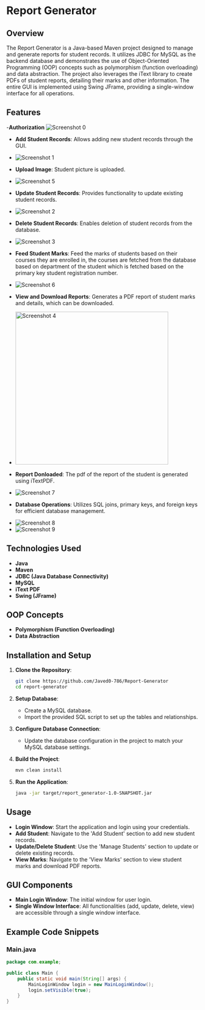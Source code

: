 # Report Generator

## Overview
The Report Generator is a Java-based Maven project designed to manage and generate reports for student records. It utilizes JDBC for MySQL as the backend database and demonstrates the use of Object-Oriented Programming (OOP) concepts such as polymorphism (function overloading) and data abstraction. The project also leverages the iText library to create PDFs of student reports, detailing their marks and other information. The entire GUI is implemented using Swing JFrame, providing a single-window interface for all operations.

## Features
-**Authorization**
<img src="https://github.com/Javed0-786/PrivacyPolicyKnoWow/blob/main/Report%20Generator/Login%20Window.png" alt="Screenshot 0"/>
- **Add Student Records**: Allows adding new student records through the GUI.
- <img src="https://github.com/Javed0-786/PrivacyPolicyKnoWow/blob/main/Report%20Generator/Add%20New%20Student.png" alt="Screenshot 1"/>
- **Upload Image**: Student picture is uploaded.
- <img src="https://github.com/Javed0-786/PrivacyPolicyKnoWow/blob/main/Report%20Generator/Upload%20Image.png" alt="Screenshot 5"/>
- **Update Student Records**: Provides functionality to update existing student records.
- <img src="https://github.com/Javed0-786/PrivacyPolicyKnoWow/blob/main/Report%20Generator/Successfully%20Added.png" alt="Screenshot 2"/>
- **Delete Student Records**: Enables deletion of student records from the database.
- <img src="https://github.com/Javed0-786/PrivacyPolicyKnoWow/blob/main/Report%20Generator/Delete%20Record.png" alt="Screenshot 3" />
- **Feed Student Marks**: Feed the marks of students based on their courses they are enrolled in, the courses are fetched from the database based on department of the student which is fetched based on the primary key student registration number.
- <img src="https://github.com/Javed0-786/PrivacyPolicyKnoWow/blob/main/Report%20Generator/Marks%20Feed.png" alt="Screenshot 6"/>
- **View and Download Reports**: Generates a PDF report of student marks and details, which can be downloaded.
- <img src="https://github.com/Javed0-786/PrivacyPolicyKnoWow/blob/main/Report%20Generator/Show%20Student%20Marks.png" alt="Screenshot 4" width="400" />
- **Report Donloaded**: The pdf of the report of the student is generated using iTextPDF.
- <img src="https://github.com/Javed0-786/PrivacyPolicyKnoWow/blob/main/Report%20Generator/Pdf%20Downloaded.png" alt="Screenshot 7" />

- **Database Operations**: Utilizes SQL joins, primary keys, and foreign keys for efficient database management.
- <img src="https://github.com/Javed0-786/PrivacyPolicyKnoWow/blob/main/Report%20Generator/Database%201.png" alt="Screenshot 8" />
- <img src="https://github.com/Javed0-786/PrivacyPolicyKnoWow/blob/main/Report%20Generator/Database%201.png" alt="Screenshot 9" />

## Technologies Used
- **Java**
- **Maven**
- **JDBC (Java Database Connectivity)**
- **MySQL**
- **iText PDF**
- **Swing (JFrame)**

## OOP Concepts
- **Polymorphism (Function Overloading)**
- **Data Abstraction**

## Installation and Setup
1. **Clone the Repository**:
    ```bash
    git clone https://github.com/Javed0-786/Report-Generator
    cd report-generator
    ```

2. **Setup Database**:
    - Create a MySQL database.
    - Import the provided SQL script to set up the tables and relationships.

3. **Configure Database Connection**:
    - Update the database configuration in the project to match your MySQL database settings.

4. **Build the Project**:
    ```bash
    mvn clean install
    ```

5. **Run the Application**:
    ```bash
    java -jar target/report_generator-1.0-SNAPSHOT.jar
    ```

## Usage
- **Login Window**: Start the application and login using your credentials.
- **Add Student**: Navigate to the 'Add Student' section to add new student records.
- **Update/Delete Student**: Use the 'Manage Students' section to update or delete existing records.
- **View Marks**: Navigate to the 'View Marks' section to view student marks and download PDF reports.

## GUI Components
- **Main Login Window**: The initial window for user login.
- **Single Window Interface**: All functionalities (add, update, delete, view) are accessible through a single window interface.

## Example Code Snippets
### Main.java
```java
package com.example;

public class Main {
    public static void main(String[] args) {
        MainLoginWindow login = new MainLoginWindow();
        login.setVisible(true);
    }
}
